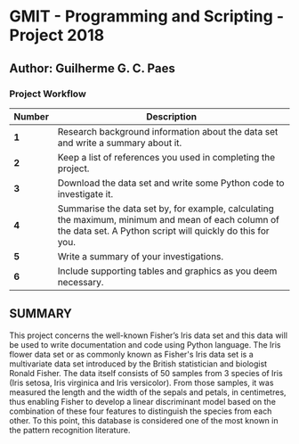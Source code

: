 # GMIT - Programming and Scripting - Project 2018

## Author: Guilherme G. C. Paes 


### Project Workflow

Number|Description
-----|-----------
**1**|Research background information about the data set and write a summary about it.
**2**|Keep a list of references you used in completing the project.
**3**|Download the data set and write some Python code to investigate it.
**4**|Summarise the data set by, for example, calculating the maximum, minimum and mean of each column of the data set. A Python script will quickly do this for you.
**5**|Write a summary of your investigations.
**6**|Include supporting tables and graphics as you deem necessary.


## SUMMARY

  This project concerns the well-known Fisher’s Iris data set and this data will be used to write documentation and code using Python language.
  The Iris flower data set or as commonly known as Fisher's Iris data set is a multivariate data set introduced by the British statistician and biologist Ronald Fisher. The data itself consists of 50 samples from 3 species of Iris (Iris setosa, Iris virginica and Iris versicolor). 
  From those samples, it was measured the length and the width of the sepals and petals, in centimetres, thus enabling Fisher to develop a linear discriminant model based on the combination of these four features to distinguish the species from each other.
  To this point, this database is considered one of the most known in the pattern recognition literature. 
